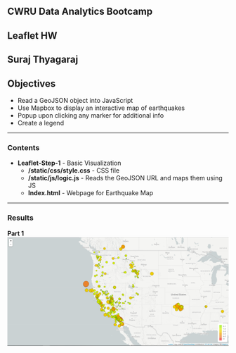 ## CWRU Data Analytics Bootcamp 
## Leaflet HW
Suraj Thyagaraj
---------------------------
## Objectives
* Read a GeoJSON object into JavaScript
* Use Mapbox to display an interactive map of earthquakes
* Popup upon clicking any marker for additional info
* Create a legend
----------------------------
### Contents
* <b>Leaflet-Step-1</b> - Basic Visualization
  * <b>/static/css/style.css</b> - CSS file 
  * <b>/static/js/logic.js</b> - Reads the GeoJSON URL and maps them using JS
  * <b>Index.html</b> - Webpage for Earthquake Map
----------------------------
### Results
<b>Part 1</b>
![Part 1 Results](Leaflet-Step-1/Results_1.PNG)

